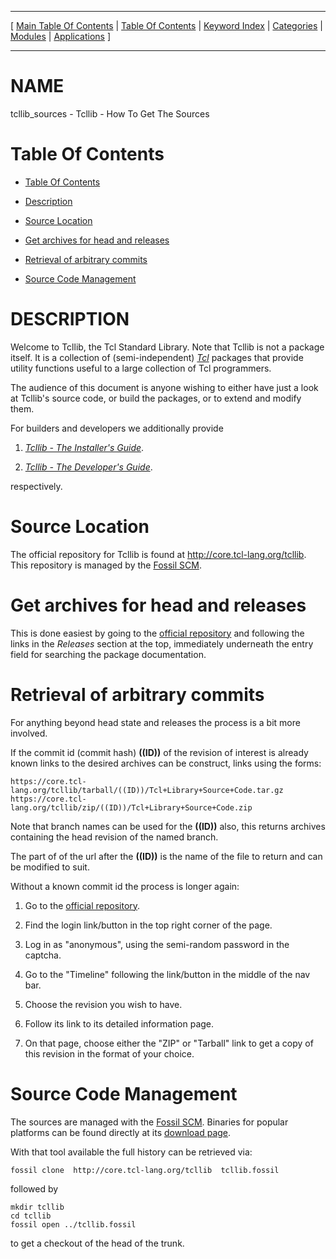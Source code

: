 
[//000000001]: # (tcllib\_sources \- )
[//000000002]: # (Generated from file 'tcllib\_sources\.man~' by tcllib/doctools with format 'markdown')
[//000000003]: # (tcllib\_sources\(n\) 1 tcllib "")

<hr> [ <a href="../../../toc.md">Main Table Of Contents</a> &#124; <a
href="../../toc.md">Table Of Contents</a> &#124; <a
href="../../../index.md">Keyword Index</a> &#124; <a
href="../../../toc0.md">Categories</a> &#124; <a
href="../../../toc1.md">Modules</a> &#124; <a
href="../../../toc2.md">Applications</a> ] <hr>

# NAME

tcllib\_sources \- Tcllib \- How To Get The Sources

# <a name='toc'></a>Table Of Contents

  - [Table Of Contents](#toc)

  - [Description](#section1)

  - [Source Location](#section2)

  - [Get archives for head and releases](#section3)

  - [Retrieval of arbitrary commits](#section4)

  - [Source Code Management](#section5)

# <a name='description'></a>DESCRIPTION

Welcome to Tcllib, the Tcl Standard Library\. Note that Tcllib is not a package
itself\. It is a collection of \(semi\-independent\)
*[Tcl](\.\./\.\./\.\./index\.md\#tcl)* packages that provide utility functions
useful to a large collection of Tcl programmers\.

The audience of this document is anyone wishing to either have just a look at
Tcllib's source code, or build the packages, or to extend and modify them\.

For builders and developers we additionally provide

  1. *[Tcllib \- The Installer's Guide](tcllib\_installer\.md)*\.

  1. *[Tcllib \- The Developer's Guide](tcllib\_devguide\.md)*\.

respectively\.

# <a name='section2'></a>Source Location

The official repository for Tcllib is found at
[http://core\.tcl\-lang\.org/tcllib](http://core\.tcl\-lang\.org/tcllib)\. This
repository is managed by the [Fossil SCM](http://www\.fossil\-scm\.org)\.

# <a name='section3'></a>Get archives for head and releases

This is done easiest by going to the [official
repository](http://core\.tcl\-lang\.org/tcllib) and following the links in the
*Releases* section at the top, immediately underneath the entry field for
searching the package documentation\.

# <a name='section4'></a>Retrieval of arbitrary commits

For anything beyond head state and releases the process is a bit more involved\.

If the commit id \(commit hash\) __\(\(ID\)\)__ of the revision of interest is
already known links to the desired archives can be construct, links using the
forms:

    https://core.tcl-lang.org/tcllib/tarball/((ID))/Tcl+Library+Source+Code.tar.gz
    https://core.tcl-lang.org/tcllib/zip/((ID))/Tcl+Library+Source+Code.zip

Note that branch names can be used for the __\(\(ID\)\)__ also, this returns
archives containing the head revision of the named branch\.

The part of of the url after the __\(\(ID\)\)__ is the name of the file to
return and can be modified to suit\.

Without a known commit id the process is longer again:

  1. Go to the [official repository](http://core\.tcl\-lang\.org/tcllib)\.

  1. Find the login link/button in the top right corner of the page\.

  1. Log in as "anonymous", using the semi\-random password in the captcha\.

  1. Go to the "Timeline" following the link/button in the middle of the nav
     bar\.

  1. Choose the revision you wish to have\.

  1. Follow its link to its detailed information page\.

  1. On that page, choose either the "ZIP" or "Tarball" link to get a copy of
     this revision in the format of your choice\.

# <a name='section5'></a>Source Code Management

The sources are managed with the [Fossil SCM](http://www\.fossil\-scm\.org)\.
Binaries for popular platforms can be found directly at its [download
page](http://www\.fossil\-scm\.org/download\.html)\.

With that tool available the full history can be retrieved via:

    fossil clone  http://core.tcl-lang.org/tcllib  tcllib.fossil

followed by

    mkdir tcllib
    cd tcllib
    fossil open ../tcllib.fossil

to get a checkout of the head of the trunk\.
